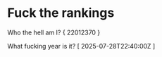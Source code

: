 # Fuck the rankings

Who the hell am I?
{ 22012370 }

What fucking year is it?
[ 2025-07-28T22:40:00Z ]
